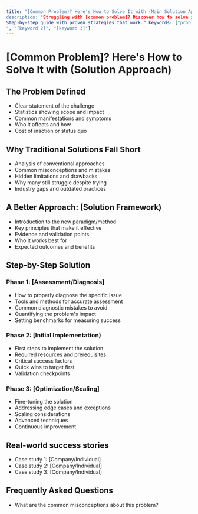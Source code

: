 ```yaml
---
title: "[Common Problem)? Here's How to Solve It with (Main Solution Approach]™
description: "Struggling with [common problem]? Discover how to solve it effectively using [solution approach].
Step-by-step guide with proven strategies that work." keywords: ["problem", "solution", "guide", "[keyword 1]
", "[keyword 2]", "[keyword 3]"]
---
```


# [Common Problem]? Here's How to Solve It with (Solution Approach)

## The Problem Defined

- Clear statement of the challenge
- Statistics showing scope and impact
- Common manifestations and symptoms
- Who it affects and how
- Cost of inaction or status quo

## Why Traditional Solutions Fall Short

- Analysis of conventional approaches
- Common misconceptions and mistakes
- Hidden limitations and drawbacks
- Why many still struggle despite trying
- Industry gaps and outdated practices

## A Better Approach: [Solution Framework)

- Introduction to the new paradigm/method
- Key principles that make it effective
- Evidence and validation points
- Who it works best for
- Expected outcomes and benefits

## Step-by-Step Solution

### Phase 1: [Assessment/Diagnosis]

- How to properly diagnose the specific issue
- Tools and methods for accurate assessment
- Common diagnostic mistakes to avoid
- Quantifying the problem's impact
- Setting benchmarks for measuring success

### Phase 2: [Initial Implementation)

- First steps to implement the solution
- Required resources and prerequisites
- Critical success factors
- Quick wins to target first
- Validation checkpoints

### Phase 3: [Optimization/Scaling]

- Fine-tuning the solution
- Addressing edge cases and exceptions
- Scaling considerations
- Advanced techniques
- Continuous improvement

## Real-world success stories

- Case study 1: [Company/Individual]
- Case study 2: [Company/Individual]
- Case study 3: [Company/Individual]

## Frequently Asked Questions

- What are the common misconceptions about this problem?

